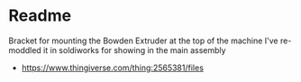# Readme

Bracket for mounting the Bowden Extruder at the top of the machine
I've re-moddled it in soldiworks for showing in the main assembly

  * https://www.thingiverse.com/thing:2565381/files
